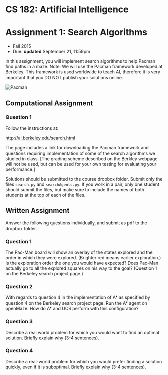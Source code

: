 
# CS 182: Artificial Intelligence
# Assignment 1: Search Algorithms
* Fall 2015
* Due: **updated** September 21, 11:59pm

In this assignment, you will implement search algorithms to help Pacman find paths in a maze. 
Note: We will use the Pacman framework developed at Berkeley. This framework is used worldwide to teach AI, therefore it is very important that you DO NOT publish your solutions online.





![Pacman](https://upload.wikimedia.org/wikipedia/en/5/59/Pac-man.png)



## Computational Assignment

### Question 1

Follow the instructions at:

http://ai.berkeley.edu/search.html

The page includes a link for downloading the Pacman framework and questions requiring implementation of some of the search algorithms we studied in class. [The grading scheme described on the Berkley webpage will not be used, but can be used for your own testing for evaluating your performance.]


 Solutions should be submitted to the course dropbox folder. Submit only the files `search.py` and `searchAgents.py`. If you work in a pair, only one student should submit the files, but make sure to include the names of both students at the top of each of the files.


## Written Assignment 

Answer the following questions individually, and submit as pdf to the dropbox folder. 

### Question 1

The Pac-Man board will show an overlay of the states explored and the order in which they were explored. (Brighter red means earlier exploration.) Is the exploration order the one you would have expected? Does Pac-Man actually go to all the explored squares on his way to the goal? (Question 1 on the Berkeley search project page.)


### Question 2

 With regards to question 4 in the implementation of A\* as specified by question 4 on the Berkeley search project page: Run the A\* agent on openMaze. How do A\* and UCS perform with this configuration?


### Question 3

Describe a real world problem for which you would want to find an optimal solution. Briefly explain why (3-4 sentences). 


### Question 4

Describe a real-world problem for which you would prefer finding a solution quickly, even if it is suboptimal. Briefly explain why (3-4 sentences). 

